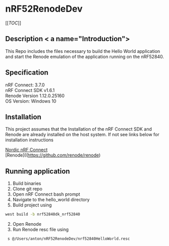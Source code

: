 # nRF52RenodeDev
[[_TOC_]]

## Description < a name="Introduction"></a>
This Repo includes the files necessary to build the Hello World application and
start the Renode emulation of the application running on the nRF52840.

## Specification
nRF Connect: 3.7.0<br>
nRF Connect SDK v1.6.1<br>
Renode Version 1.12.0.25160<br>
OS Version: Windows 10<br>

## Installation

This project assumes that the Installation of the nRF Connect SDK and Renode are
already installed on the host system. If not see links below for installation
instructions

[Nordic nRF Connect](https://developer.nordicsemi.com/nRF_Connect_SDK/doc/latest/nrf/gs_assistant.html#gs-assistant)<br>
[Renode]((https://github.com/renode/renode)<br>

## Running application

1. Build binaries
  1. Clone git repo
  2. Open nRF Connect bash prompt
  3. Navigate to the hello_world directory
  4. Build project using
  ```sh
  west build -b nrf52840dk_nrf52840
  ```
2. Open Renode
3. Run Renode resc file using
```sh
 s @/Users/anton/nRF52RenodeDev/nrf52840HelloWorld.resc
 ```
